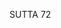 SUTTA 72

[^718]: The view that the soul (jiva) and the body are the same is materialism, which reduces the soul to the body. The following view that the soul and the body are different is an eternalist view, which regards the soul as a persisting spiritual principle that can exist independently of the body.

[^719]: The view that a Tathāgata exists after death is a form of eternalism that regards the Tathāgata, or spiritually perfect individual, as possessing a self that attains eternal deliverance after the death of the body. The view that a Tathāgata does not exist after death also identifies the Tathāgata as self, but holds that this self is annihilated upon the death of the body. The third view attempts a synthesis of these two, which the Buddha rejects because both components involve a wrong view. The fourth view seems to be a sceptical attempt to reject both alternatives or to avoid taking a definite stand.

[^720]: In the Pali a word play is involved between ditthigata, "speculative view," which the Tathāgata has put away, and dittha, what has been "seen" by the Tathāgata with direct vision, namely, the rise and fall of the five aggregates.

[^721]: MA says that "does not reappear" actually does apply, in the sense that the arahant does not undergo a new existence. But if Vacchagotta were to hear this he would misapprehend it as annihilationism, and thus the Buddha denies that it applies in the sense that annihilation is not a tenable position.

[^722]: MA says this is the material form by which one would describe the Tathāgata as a being (or self) possessing material form. MT adds that the material form has been abandoned by the abandonment of the fetters connected with it, and it has thus become incapable of arising again in the future.

[^723]: This passage should be connected with the simile of the extinguished fire. Just as the extinguished fire cannot be described as having gone to any direction, so the Tathāgata who has attained to final Nibbāna cannot be described in terms of the four alternatives. The simile concerns solely the legitimacy of conceptual and linguistic usage and is not intended to suggest, as some scholars have held, that the Tathāgata attains to some mystical absorption in the Absolute. The words "profound, immeasurable, unfathomable" point to the transcendental dimension of the liberation attained by the Accomplished One, its inaccessibility to discursive thought.

